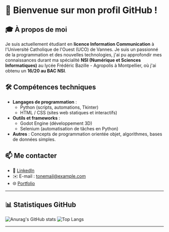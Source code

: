 # 👋 Bienvenue sur mon profil GitHub !

## 🎓 À propos de moi
Je suis actuellement étudiant en **licence Information Communication** à l'Université Catholique de l'Ouest (UCO) de Vannes. Je suis un passionné de la programmation et des nouvelles technologies, j'ai pu approfondir mes connaissances durant ma spécialité **NSI (Numérique et Sciences Informatiques)** au lycée Frédéric Bazille - Agropolis à Montpellier, où j'ai obtenu un **16/20 au BAC NSI**.

## 🛠️ Compétences techniques
- **Langages de programmation** :
  - Python (scripts, automations, Tkinter)
  - HTML / CSS (sites web statiques et interactifs)
- **Outils et frameworks** :
  - Godot Engine (développement 3D)
  - Selenium (automatisation de tâches en Python)
- **Autres** : Concepts de programmation orientée objet, algorithmes, bases de données simples.

## 📫 Me contacter
- 💼 [LinkedIn](https://www.linkedin.com/in/jletallec/)
- ✉️ E-mail : [tonemail@example.com](mailto:letallec.josselin@icloud.com)
- 🌐 [Portfolio](https://jletallec.github.io)

---

## 📊 Statistiques GitHub
![Anurag's GitHub stats](https://github-readme-stats.vercel.app/api?username=Jletallec&show_icons=true&theme=radical)
![Top Langs](https://github-readme-stats.vercel.app/api/top-langs/?username=Jletallec&layout=compact&theme=radical)

---
